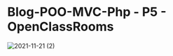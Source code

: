 # Blog-POO-MVC-Php - P5 - OpenClassRooms
![2021-11-21 (2)](https://user-images.githubusercontent.com/50627300/142759232-b76ca7cf-bef5-470d-b059-3da99e8b8230.png)
